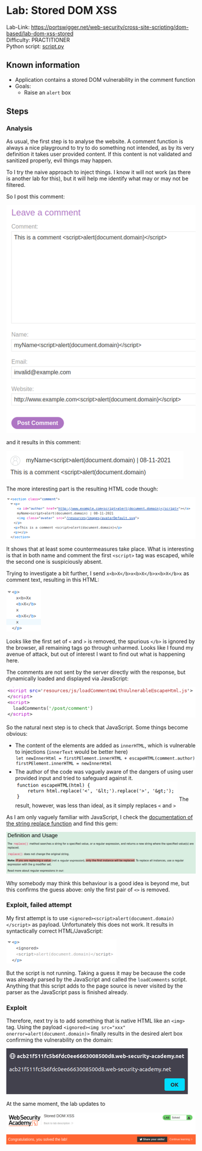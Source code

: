 # Lab: Stored DOM XSS

Lab-Link: <https://portswigger.net/web-security/cross-site-scripting/dom-based/lab-dom-xss-stored>  
Difficulty: PRACTITIONER  
Python script: [script.py](script.py)  

## Known information

- Application contains a stored DOM vulnerability in the comment function
- Goals:
  - Raise an `alert` box

## Steps

### Analysis

As usual, the first step is to analyse the website. A comment function is always a nice playground to try to do something not intended, as by its very definition it takes user provided content. If this content is not validated and sanitized properly, evil things may happen.

To I try the naive approach to inject things. I know it will not work (as there is another lab for this), but it will help me identify what may or may not be filtered.

So I post this comment:

![naive_comment](img/naive_comment.png)

and it results in this comment:

![safe_comment](img/safe_comment.png)

The more interesting part is the resulting HTML code though:

![naive_html](img/naive_html.png)

It shows that at least some countermeasures take place. What is interesting is that in both name and comment the first `<script>` tag was escaped, while the second one is suspiciously absent.

Trying to investigate a bit further, I send `x<b>X</b>x<b>X</b>x<b>X</b>x` as comment text, resulting in this HTML:

![bolded_comment](img/bolded_comment.png)

Looks like the first set of `<` and `>` is removed, the spurious `</b>` is ignored by the browser, all remaining tags go through unharmed. Looks like I found my avenue of attack, but out of interest I want to find out what is happening here.

The comments are not sent by the server directly with the response, but dynamically loaded and displayed via JavaScript:

![loading_comments](img/loading_comments.png)

So the natural next step is to check that JavaScript. Some things become obvious:

- The content of the elements are added as `innerHTML`, which is vulnerable to injections (`innerText` would be better here)
  ![innerHTML](img/innerHTML.png)
- The author of the code was vaguely aware of the dangers of using user provided input and tried to safeguard against it.
  ![escapeHTML](img/escapeHTML.png)
  The result, however, was less than ideal, as it simply replaces `<` and `>`
  
As I am only vaguely familiar with JavaScript, I check the [documentation of the string replace function](https://www.w3schools.com/jsref/jsref_replace.asp) and find this gem:

![replace_docu](img/replace_docu.png)

Why somebody may think this behaviour is a good idea is beyond me, but this confirms the guess above: only the first pair of `<>` is removed.

### Exploit, failed attempt

My first attempt is to use `<ignored><script>alert(document.domain)</script>` as payload. Unfortunately this does not work. It results in syntactically correct HTML/JavaScript:

![fail](img/fail.png)

But the script is not running. Taking a guess it may be because the code was already parsed by the JavaScript and called the `loadComments` script. Anything that this script adds to the page source is never visited by the parser as the JavaScript pass is finished already.

### Exploit

Therefore, next try is to add something that is native HTML like an `<img>` tag. Using the payload `<ignored><img src="xxx" onerror=alert(document.domain)>` finally results in the desired alert box confirming the vulnerability on the domain:

![alert](img/alert.png)

At the same moment, the lab updates to

![success](img/success.png)
